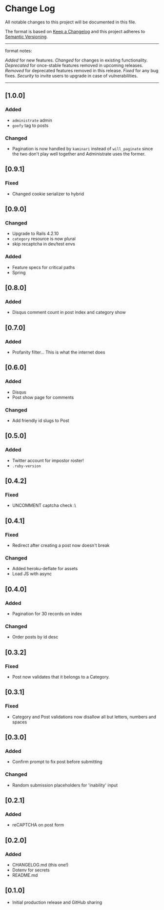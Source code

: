 
# Change Log

All notable changes to this project will be documented in this file.

The format is based on [Keep a Changelog](http://keepachangelog.com/) 
and this project adheres to [Semantic Versioning](http://semver.org/).

-----

format notes:

_Added_ for new features.
_Changed_ for changes in existing functionality.
_Deprecated_ for once-stable features removed in upcoming releases.
_Removed_ for deprecated features removed in this release.
_Fixed_ for any bug fixes.
_Security_ to invite users to upgrade in case of vulnerabilities.

-----

## [1.0.0]

### Added

- `administrate` admin
- `goofy` tag to posts

### Changed

- Pagination is now handled by `kaminari` instead of `will_paginate` since the two don't play well together and Administrate uses the former.

## [0.9.1]

### Fixed

- Changed cookie serializer to hybrid

## [0.9.0]

### Changed

- Upgrade to Rails 4.2.10
- `category` resource is now plural
- skip recaptcha in dev/test envs

### Added

- Feature specs for critical paths
- Spring

## [0.8.0]

### Added

- Disqus comment count in post index and category show

## [0.7.0]

### Added

- Profanity filter... This is what the internet does

## [0.6.0]

### Added

- Disqus
- Post show page for comments

### Changed

- Add friendly id slugs to Post

## [0.5.0]

### Added

- Twitter account for impostor roster!
- `.ruby-version`

## [0.4.2]

### Fixed

- UNCOMMENT captcha check :\

## [0.4.1]

### Fixed

- Redirect after creating a post now doesn't break

### Changed

- Added heroku-deflate for assets
- Load JS with async

## [0.4.0]

### Added

- Pagination for 30 records on index

### Changed

- Order posts by id desc

## [0.3.2]

### Fixed

- Post now validates that it belongs to a Category.

## [0.3.1]

### Fixed

- Category and Post validations now disallow all but letters, numbers and spaces

## [0.3.0]

### Added

- Confirm prompt to fix post before submitting

### Changed

- Random submission placeholders for 'inability' input

## [0.2.1]

### Added

- reCAPTCHA on post form

## [0.2.0]

### Added

- CHANGELOG.md (this one!)
- Dotenv for secrets
- README.md

## [0.1.0]

- Initial production release and GitHub sharing
